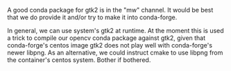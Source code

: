 A good conda package for gtk2 is in the "mw" channel. 
It would be best that we do provide it and/or try to make it into conda-forge.

In general, we can use system's gtk2 at runtime.
At the moment this is used a trick to compile our opencv conda package against gtk2,
given that conda-forge's centos image gtk2 does not play well with conda-forge's
newer libpng. As an alternative, we could instruct cmake to use libpng from
the container's centos system. Bother if bothered.
